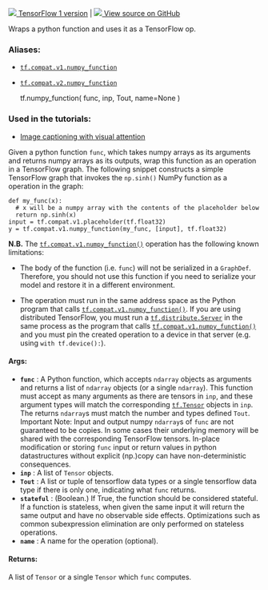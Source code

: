 [ ![](https://tensorflow.google.cn/images/tf_logo_32px.png) TensorFlow 1
version](/versions/r1.15/api_docs/python/tf/numpy_function) |  [
![](https://tensorflow.google.cn/images/GitHub-Mark-32px.png) View source on
GitHub
](https://github.com/tensorflow/tensorflow/blob/r2.0/tensorflow/python/ops/script_ops.py#L501-L503)  
  
  
Wraps a python function and uses it as a TensorFlow op.

### Aliases:

  * [`tf.compat.v1.numpy_function`](/api_docs/python/tf/numpy_function)
  * [`tf.compat.v2.numpy_function`](/api_docs/python/tf/numpy_function)

    
    
    tf.numpy_function(
        func,
        inp,
        Tout,
        name=None
    )
    

### Used in the tutorials:

  * [Image captioning with visual attention](https://tensorflow.google.cn/tutorials/text/image_captioning)

Given a python function `func`, which takes numpy arrays as its arguments and
returns numpy arrays as its outputs, wrap this function as an operation in a
TensorFlow graph. The following snippet constructs a simple TensorFlow graph
that invokes the `np.sinh()` NumPy function as a operation in the graph:

    
    
    def my_func(x):
      # x will be a numpy array with the contents of the placeholder below
      return np.sinh(x)
    input = tf.compat.v1.placeholder(tf.float32)
    y = tf.compat.v1.numpy_function(my_func, [input], tf.float32)
    

**N.B.** The
[`tf.compat.v1.numpy_function()`](https://tensorflow.google.cn/api_docs/python/tf/numpy_function)
operation has the following known limitations:

  * The body of the function (i.e. `func`) will not be serialized in a `GraphDef`. Therefore, you should not use this function if you need to serialize your model and restore it in a different environment.

  * The operation must run in the same address space as the Python program that calls [`tf.compat.v1.numpy_function()`](https://tensorflow.google.cn/api_docs/python/tf/numpy_function). If you are using distributed TensorFlow, you must run a [`tf.distribute.Server`](https://tensorflow.google.cn/api_docs/python/tf/distribute/Server) in the same process as the program that calls [`tf.compat.v1.numpy_function()`](https://tensorflow.google.cn/api_docs/python/tf/numpy_function) and you must pin the created operation to a device in that server (e.g. using `with tf.device():`).

#### Args:

  * **`func`** : A Python function, which accepts `ndarray` objects as arguments and returns a list of `ndarray` objects (or a single `ndarray`). This function must accept as many arguments as there are tensors in `inp`, and these argument types will match the corresponding [`tf.Tensor`](https://tensorflow.google.cn/api_docs/python/tf/Tensor) objects in `inp`. The returns `ndarray`s must match the number and types defined `Tout`. Important Note: Input and output numpy `ndarray`s of `func` are not guaranteed to be copies. In some cases their underlying memory will be shared with the corresponding TensorFlow tensors. In-place modification or storing `func` input or return values in python datastructures without explicit (np.)copy can have non-deterministic consequences.
  * **`inp`** : A list of `Tensor` objects.
  * **`Tout`** : A list or tuple of tensorflow data types or a single tensorflow data type if there is only one, indicating what `func` returns.
  * **`stateful`** : (Boolean.) If True, the function should be considered stateful. If a function is stateless, when given the same input it will return the same output and have no observable side effects. Optimizations such as common subexpression elimination are only performed on stateless operations.
  * **`name`** : A name for the operation (optional).

#### Returns:

A list of `Tensor` or a single `Tensor` which `func` computes.

